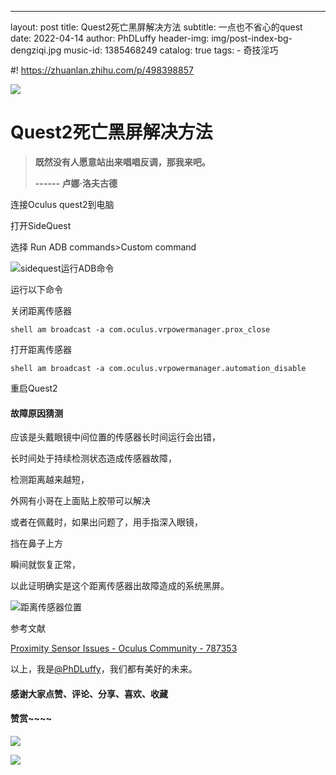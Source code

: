 ---
layout:     post
title:      Quest2死亡黑屏解决方法
subtitle:   一点也不省心的quest
date:       2022-04-14
author:     PhDLuffy
header-img: img/post-index-bg-dengziqi.jpg
music-id: 1385468249
catalog: true
tags:
    - 奇技淫巧



#! https://zhuanlan.zhihu.com/p/498398857

![](https://cdn.jsdelivr.net/gh/PhDLuffy/PicGo@master/img/20210519000143.gif)

# Quest2死亡黑屏解决方法

> **既然没有人愿意站出来唱唱反调，那我来吧。**
>
> **------ 卢娜·洛夫古德**

连接Oculus quest2到电脑

打开SideQuest

选择 Run ADB commands>Custom command



![sidequest运行ADB命令](https://cdn.jsdelivr.net/gh/PhDLuffy/PicGo@master/img/image-20220414125646248.png)

运行以下命令

关闭距离传感器

`shell am broadcast -a com.oculus.vrpowermanager.prox_close`

打开距离传感器

`shell am broadcast -a com.oculus.vrpowermanager.automation_disable`

重启Quest2

#### 故障原因猜测

应该是头戴眼镜中间位置的传感器长时间运行会出错，

长时间处于持续检测状态造成传感器故障，

检测距离越来越短，

外网有小哥在上面贴上胶带可以解决

或者在佩戴时，如果出问题了，用手指深入眼镜，

挡在鼻子上方

瞬间就恢复正常，

以此证明确实是这个距离传感器出故障造成的系统黑屏。

![距离传感器位置](https://cdn.jsdelivr.net/gh/PhDLuffy/PicGo@master/img/Inked%E5%BE%AE%E4%BF%A1%E5%9B%BE%E7%89%87_20220414125837_LI(1649912693).jpg)

参考文献

[Proximity Sensor Issues - Oculus Community - 787353](https://forums.oculusvr.com/t5/Support/Proximity-Sensor-Issues/td-p/787353)



以上，我是[@PhDLuffy](https://www.zhihu.com/people/PhDLuffy)，我们都有美好的未来。

#### 感谢大家点赞、评论、分享、喜欢、收藏

#### 赞赏~~~~

![](https://gitee.com/PhDLuffy/PicGo/raw/master/img/20200907163759.gif)

![](https://cdn.jsdelivr.net/gh/PhDLuffy/PicGo@master/img/20210504120405.jpg)

